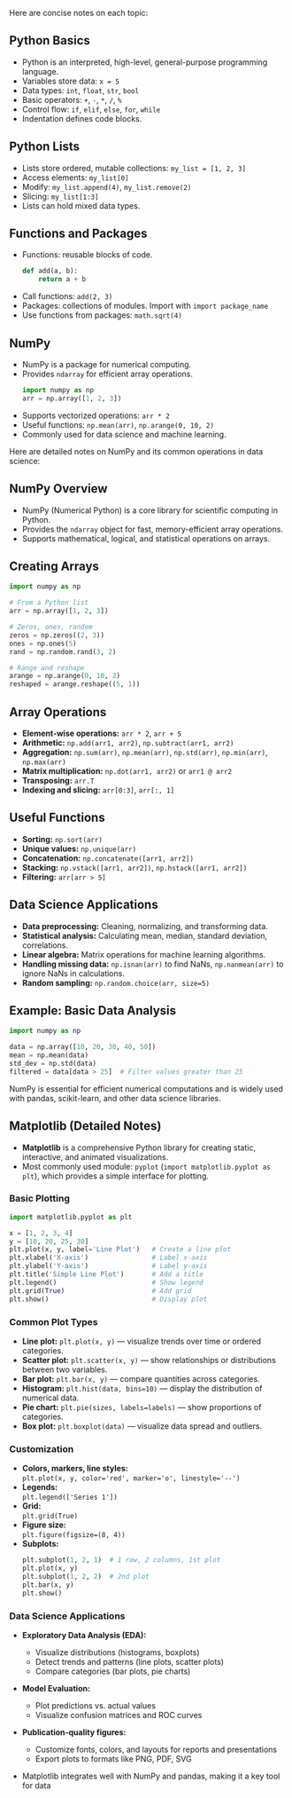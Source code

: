 Here are concise notes on each topic:

## Python Basics
- Python is an interpreted, high-level, general-purpose programming language.
- Variables store data: `x = 5`
- Data types: `int`, `float`, `str`, `bool`
- Basic operators: `+`, `-`, `*`, `/`, `%`
- Control flow: `if`, `elif`, `else`, `for`, `while`
- Indentation defines code blocks.

## Python Lists
- Lists store ordered, mutable collections: `my_list = [1, 2, 3]`
- Access elements: `my_list[0]`
- Modify: `my_list.append(4)`, `my_list.remove(2)`
- Slicing: `my_list[1:3]`
- Lists can hold mixed data types.

## Functions and Packages
- Functions: reusable blocks of code.
    ```python
    def add(a, b):
        return a + b
    ```
- Call functions: `add(2, 3)`
- Packages: collections of modules. Import with `import package_name`
- Use functions from packages: `math.sqrt(4)`

## NumPy
- NumPy is a package for numerical computing.
- Provides `ndarray` for efficient array operations.
    ```python
    import numpy as np
    arr = np.array([1, 2, 3])
    ```
- Supports vectorized operations: `arr * 2`
- Useful functions: `np.mean(arr)`, `np.arange(0, 10, 2)`
- Commonly used for data science and machine learning.

Here are detailed notes on NumPy and its common operations in data science:

## NumPy Overview
- NumPy (Numerical Python) is a core library for scientific computing in Python.
- Provides the `ndarray` object for fast, memory-efficient array operations.
- Supports mathematical, logical, and statistical operations on arrays.

## Creating Arrays
```python
import numpy as np

# From a Python list
arr = np.array([1, 2, 3])

# Zeros, ones, random
zeros = np.zeros((2, 3))
ones = np.ones(5)
rand = np.random.rand(3, 2)

# Range and reshape
arange = np.arange(0, 10, 2)
reshaped = arange.reshape((5, 1))
```

## Array Operations
- **Element-wise operations:** `arr * 2`, `arr + 5`
- **Arithmetic:** `np.add(arr1, arr2)`, `np.subtract(arr1, arr2)`
- **Aggregation:** `np.sum(arr)`, `np.mean(arr)`, `np.std(arr)`, `np.min(arr)`, `np.max(arr)`
- **Matrix multiplication:** `np.dot(arr1, arr2)` or `arr1 @ arr2`
- **Transposing:** `arr.T`
- **Indexing and slicing:** `arr[0:3]`, `arr[:, 1]`

## Useful Functions
- **Sorting:** `np.sort(arr)`
- **Unique values:** `np.unique(arr)`
- **Concatenation:** `np.concatenate([arr1, arr2])`
- **Stacking:** `np.vstack([arr1, arr2])`, `np.hstack([arr1, arr2])`
- **Filtering:** `arr[arr > 5]`

## Data Science Applications
- **Data preprocessing:** Cleaning, normalizing, and transforming data.
- **Statistical analysis:** Calculating mean, median, standard deviation, correlations.
- **Linear algebra:** Matrix operations for machine learning algorithms.
- **Handling missing data:** `np.isnan(arr)` to find NaNs, `np.nanmean(arr)` to ignore NaNs in calculations.
- **Random sampling:** `np.random.choice(arr, size=5)`

## Example: Basic Data Analysis
```python
import numpy as np

data = np.array([10, 20, 30, 40, 50])
mean = np.mean(data)
std_dev = np.std(data)
filtered = data[data > 25]  # Filter values greater than 25
```
NumPy is essential for efficient numerical computations and is widely used with pandas, scikit-learn, and other data science libraries.


## Matplotlib (Detailed Notes)

- **Matplotlib** is a comprehensive Python library for creating static, interactive, and animated visualizations.
- Most commonly used module: `pyplot` (`import matplotlib.pyplot as plt`), which provides a simple interface for plotting.

### Basic Plotting
```python
import matplotlib.pyplot as plt

x = [1, 2, 3, 4]
y = [10, 20, 25, 30]
plt.plot(x, y, label='Line Plot')   # Create a line plot
plt.xlabel('X-axis')                # Label x-axis
plt.ylabel('Y-axis')                # Label y-axis
plt.title('Simple Line Plot')       # Add a title
plt.legend()                        # Show legend
plt.grid(True)                      # Add grid
plt.show()                          # Display plot
```

### Common Plot Types
- **Line plot:** `plt.plot(x, y)` — visualize trends over time or ordered categories.
- **Scatter plot:** `plt.scatter(x, y)` — show relationships or distributions between two variables.
- **Bar plot:** `plt.bar(x, y)` — compare quantities across categories.
- **Histogram:** `plt.hist(data, bins=10)` — display the distribution of numerical data.
- **Pie chart:** `plt.pie(sizes, labels=labels)` — show proportions of categories.
- **Box plot:** `plt.boxplot(data)` — visualize data spread and outliers.

### Customization
- **Colors, markers, line styles:**  
  `plt.plot(x, y, color='red', marker='o', linestyle='--')`
- **Legends:**  
  `plt.legend(['Series 1'])`
- **Grid:**  
  `plt.grid(True)`
- **Figure size:**  
  `plt.figure(figsize=(8, 4))`
- **Subplots:**  
  ```python
  plt.subplot(1, 2, 1)  # 1 row, 2 columns, 1st plot
  plt.plot(x, y)
  plt.subplot(1, 2, 2)  # 2nd plot
  plt.bar(x, y)
  plt.show()
  ```

### Data Science Applications
- **Exploratory Data Analysis (EDA):**  
  - Visualize distributions (histograms, boxplots)
  - Detect trends and patterns (line plots, scatter plots)
  - Compare categories (bar plots, pie charts)
- **Model Evaluation:**  
  - Plot predictions vs. actual values
  - Visualize confusion matrices and ROC curves
- **Publication-quality figures:**  
  - Customize fonts, colors, and layouts for reports and presentations
  - Export plots to formats like PNG, PDF, SVG

- Matplotlib integrates well with NumPy and pandas, making it a key tool for data


